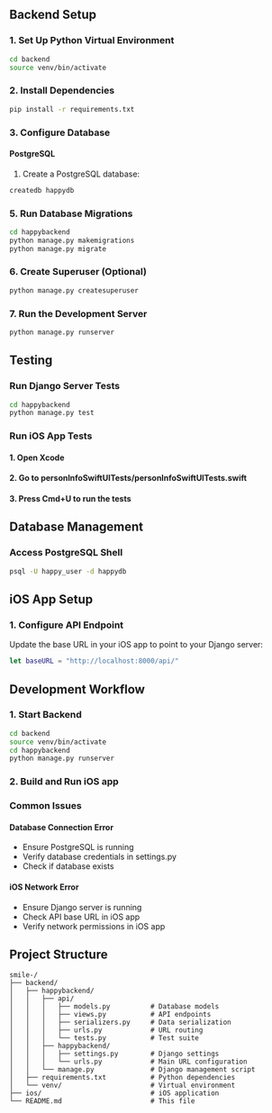 ## Backend Setup

### 1. Set Up Python Virtual Environment
```bash
cd backend
source venv/bin/activate
```

### 2. Install Dependencies
```bash
pip install -r requirements.txt
```

### 3. Configure Database

#### PostgreSQL
1. Create a PostgreSQL database:
```bash
createdb happydb
```

### 5. Run Database Migrations
```bash
cd happybackend
python manage.py makemigrations
python manage.py migrate
```

### 6. Create Superuser (Optional)
```bash
python manage.py createsuperuser
```

### 7. Run the Development Server
```bash
python manage.py runserver
```

## Testing

### Run Django Server Tests
```bash
cd happybackend
python manage.py test
```

### Run iOS App Tests
#### 1. Open Xcode
#### 2. Go to personInfoSwiftUITests/personInfoSwiftUITests.swift
#### 3. Press Cmd+U to run the tests

## Database Management

### Access PostgreSQL Shell
```bash
psql -U happy_user -d happydb
```

## iOS App Setup

### 1. Configure API Endpoint
Update the base URL in your iOS app to point to your Django server:
```swift
let baseURL = "http://localhost:8000/api/"
```

## Development Workflow

### 1. Start Backend
```bash
cd backend
source venv/bin/activate
cd happybackend
python manage.py runserver  
```

### 2. Build and Run iOS app

### Common Issues

#### Database Connection Error
- Ensure PostgreSQL is running
- Verify database credentials in settings.py
- Check if database exists

#### iOS Network Error
- Ensure Django server is running
- Check API base URL in iOS app
- Verify network permissions in iOS app

## Project Structure

```
smile-/
├── backend/
│   ├── happybackend/
│   │   ├── api/
│   │   │   ├── models.py          # Database models
│   │   │   ├── views.py           # API endpoints
│   │   │   ├── serializers.py     # Data serialization
│   │   │   ├── urls.py            # URL routing
│   │   │   └── tests.py           # Test suite
│   │   ├── happybackend/
│   │   │   ├── settings.py        # Django settings
│   │   │   └── urls.py            # Main URL configuration
│   │   └── manage.py              # Django management script
│   ├── requirements.txt           # Python dependencies
│   └── venv/                      # Virtual environment
├── ios/                           # iOS application
└── README.md                      # This file
```
